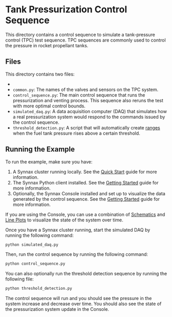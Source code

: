 # Tank Pressurization Control Sequence

This directory contains a control sequence to simulate a tank-pressure control (TPC)
test sequence. TPC sequences are commonly used to control the pressure in rocket
propellant tanks.

## Files

This directory contains two files:

-
- `common.py`: The names of the valves and sensors on the TPC system.
- `control_sequence.py`: The main control sequence that runs the pressurization and
  venting process. This sequence also reruns the test with more optimal control bounds.
- `simulated_daq.py`: A data acquisition computer (DAQ) that simulates how a real
  pressurization system would respond to the commands issued by the control sequence.
- `threshold_detection.py`: A script that will automatically create
  [ranges](https://docs.synnaxlabs.com/reference/concepts/ranges) when the fuel tank
  pressure rises above a certain threshold.

## Running the Example

To run the example, make sure you have:

1. A Synnax cluster running locally. See the [Quick
   Start](https://docs.synnaxlabs.com/reference/cluster/quick-start) guide for more
   information.
2. The Synnax Python client installed. See the [Getting
   Started](https://docs.synnaxlabs.com/reference/python-client/get-started) guide for more information.
3. Optionally, the Synnax Console installed and set up to visualize the data
   generated by the control sequence. See the [Getting Started](https://docs.synnaxlabs.com/reference/console/get-started) guide for more information.

If you are using the Console, you can use a combination of
[Schematics](https://docs.synnaxlabs.com/reference/console/schematics) and [Line
Plots](https://docs.synnaxlabs.com/reference/console/line-plots) to visualize the state
of the system over time.

Once you have a Synnax cluster running, start the simulated DAQ by running the
following command:

```bash
python simulated_daq.py
```

Then, run the control sequence by running the following command:

```bash
python control_sequence.py
```

You can also optionally run the threshold detection sequence by running the following
file:

```bash
python threshold_detection.py
```

The control sequence will run and you should see the pressure in the system increase and
decrease over time. You should also see the state of the pressurization system update in
the Console.

